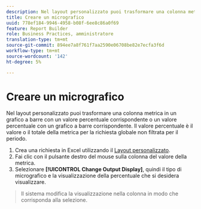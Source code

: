 ```yaml
---
description: Nel layout personalizzato puoi trasformare una colonna metrica in un grafico a barre con un valore percentuale corrispondente o un valore percentuale con un grafico a barre corrispondente. Il valore percentuale è il valore o il totale della metrica per la richiesta globale non filtrata per il periodo.
title: Creare un micrografico
uuid: 778ef184-9946-4958-b08f-6ee8c86a0f69
feature: Report Builder
role: Business Practices, amministratore
translation-type: tm+mt
source-git-commit: 894ee7a8f761f7aa2590e06708be82e7ecfa3f6d
workflow-type: tm+mt
source-wordcount: '142'
ht-degree: 5%

---
```



# Creare un micrografico

Nel layout personalizzato puoi trasformare una colonna metrica in un grafico a barre con un valore percentuale corrispondente o un valore percentuale con un grafico a barre corrispondente. Il valore percentuale è il valore o il totale della metrica per la richiesta globale non filtrata per il periodo.

1. Crea una richiesta in Excel utilizzando il [Layout personalizzato](/help/analyze/report-builder/layout/configure-the-custom-layout.md).
1. Fai clic con il pulsante destro del mouse sulla colonna del valore della metrica.
1. Selezionare **[!UICONTROL Change Output Display]**, quindi il tipo di micrografico e la visualizzazione della percentuale che si desidera visualizzare.

>Il sistema modifica la visualizzazione nella colonna in modo che corrisponda alla selezione.


